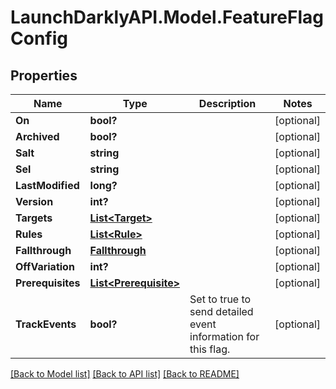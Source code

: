 # LaunchDarklyAPI.Model.FeatureFlagConfig
## Properties

Name | Type | Description | Notes
------------ | ------------- | ------------- | -------------
**On** | **bool?** |  | [optional] 
**Archived** | **bool?** |  | [optional] 
**Salt** | **string** |  | [optional] 
**Sel** | **string** |  | [optional] 
**LastModified** | **long?** |  | [optional] 
**Version** | **int?** |  | [optional] 
**Targets** | [**List&lt;Target&gt;**](Target.md) |  | [optional] 
**Rules** | [**List&lt;Rule&gt;**](Rule.md) |  | [optional] 
**Fallthrough** | [**Fallthrough**](Fallthrough.md) |  | [optional] 
**OffVariation** | **int?** |  | [optional] 
**Prerequisites** | [**List&lt;Prerequisite&gt;**](Prerequisite.md) |  | [optional] 
**TrackEvents** | **bool?** | Set to true to send detailed event information for this flag. | [optional] 

[[Back to Model list]](../README.md#documentation-for-models) [[Back to API list]](../README.md#documentation-for-api-endpoints) [[Back to README]](../README.md)

